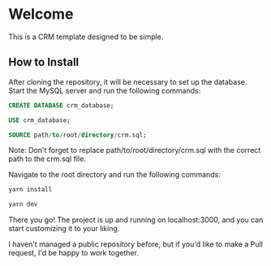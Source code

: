 # Welcome #

This is a CRM template designed to be simple.

## How to Install ##

After cloning the repository, it will be necessary to set up the database. Start the MySQL server and run the following commands:

```SQL
CREATE DATABASE crm_database;

USE crm_database;

SOURCE path/to/root/directory/crm.sql;
```

Note: Don't forget to replace path/to/root/directory/crm.sql with the correct path to the crm.sql file.

Navigate to the root directory and run the following commands:

```BASH
yarn install

yarn dev
```

There you go! The project is up and running on localhost:3000, and you can start customizing it to your liking.

I haven't managed a public repository before, but if you'd like to make a Pull request, I'd be happy to work together.
